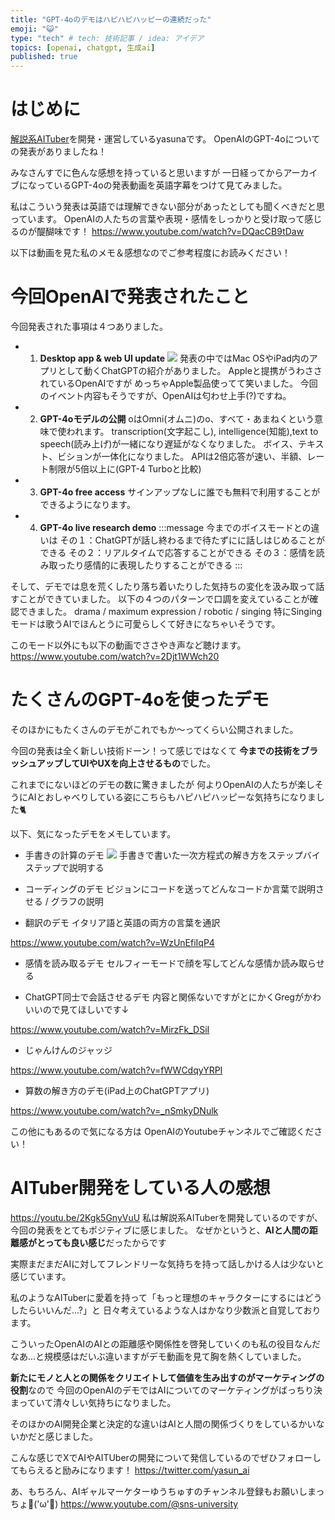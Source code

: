 ```yaml
---
title: "GPT-4oのデモはハピハピハッピーの連続だった"
emoji: "😺"
type: "tech" # tech: 技術記事 / idea: アイデア
topics: [openai, chatgpt, 生成ai]
published: true
---
```


# はじめに
[解説系AITuber](https://www.youtube.com/@sns-university)を開発・運営しているyasunaです。
OpenAIのGPT-4oについての発表がありましたね！

みなさんすでに色んな感想を持っていると思いますが
一日経ってからアーカイブになっているGPT-4oの発表動画を英語字幕をつけて見てみました。

私はこういう発表は英語では理解できない部分があったとしても聞くべきだと思っています。
OpenAIの人たちの言葉や表現・感情をしっかりと受け取って感じるのが醍醐味です！
https://www.youtube.com/watch?v=DQacCB9tDaw

以下は動画を見た私のメモ＆感想なのでご参考程度にお読みください！

# 今回OpenAIで発表されたこと
今回発表された事項は４つありました。
- 1. **Desktop app & web UI update**
![](https://storage.googleapis.com/zenn-user-upload/616256a3cade-20240514.png)
発表の中ではMac OSやiPad内のアプリとして動くChatGPTの紹介がありました。
Appleと提携がうわさされているOpenAIですが
めっちゃApple製品使ってて笑いました。
今回のイベント内容もそうですが、OpenAIは匂わせ上手(?)ですね。
- 2. **GPT-4oモデルの公開**
oはOmni(オムニ)のo、すべて・あまねくという意味で使われます。
transcription(文字起こし), intelligence(知能),text to speech(読み上げ)が一緒になり遅延がなくなりました。
ボイス、テキスト、ビションが一体化になりました。
APIは2倍応答が速い、半額、レート制限が5倍以上に(GPT-4 Turboと比較)
- 3. **GPT-4o free access** 
サインアップなしに誰でも無料で利用することができるようになります。
- 4. **GPT-4o live research demo**
:::message
今までのボイスモードとの違いは
その１：ChatGPTが話し終わるまで待たずにに話しはじめることができる
その２：リアルタイムで応答することができる
その３：感情を読み取ったり感情的に表現したりすることができる
:::

そして、デモでは息を荒くしたり落ち着いたりした気持ちの変化を汲み取って話すことができていました。
以下の４つのパターンで口調を変えていることが確認できました。
drama / maximum expression / robotic / singing 
特にSingingモードは歌うAIでほんとうに可愛らしくて好きになちゃいそうです。

このモード以外にも以下の動画でささやき声など聴けます。
https://www.youtube.com/watch?v=2Djt1WWch20

# たくさんのGPT-4oを使ったデモ
そのほかにもたくさんのデモがこれでもか～ってくらい公開されました。

今回の発表は全く新しい技術ドーン！って感じではなくて
**今までの技術をブラッシュアップしてUIやUXを向上させるもの**でした。

これまでにないほどのデモの数に驚きましたが
何よりOpenAIの人たちが楽しそうにAIとおしゃべりしている姿にこちらもハピハピハッピーな気持ちになりました🐈️

以下、気になったデモをメモしています。

- 手書きの計算のデモ
![](https://storage.googleapis.com/zenn-user-upload/47c4ead7b7ff-20240514.png)
手書きで書いた一次方程式の解き方をステップバイステップで説明する

- コーディングのデモ
ビジョンにコードを送ってどんなコードか言葉で説明させる / グラフの説明

- 翻訳のデモ
イタリア語と英語の両方の言葉を通訳

https://www.youtube.com/watch?v=WzUnEfiIqP4


- 感情を読み取るデモ
セルフィーモードで顔を写してどんな感情か読み取らせる

- ChatGPT同士で会話させるデモ
内容と関係ないですがとにかくGregがかわいいので見てほしいです↓

https://www.youtube.com/watch?v=MirzFk_DSiI

- じゃんけんのジャッジ

https://www.youtube.com/watch?v=fWWCdqyYRPI

- 算数の解き方のデモ(iPad上のChatGPTアプリ)

https://www.youtube.com/watch?v=_nSmkyDNulk

この他にもあるので気になる方は
OpenAIのYoutubeチャンネルでご確認ください！

# AITuber開発をしている人の感想
https://youtu.be/2Kgk5GnyVuU
私は解説系AITuberを開発しているのですが、今回の発表をとてもポジティブに感じました。
なぜかというと、**AIと人間の距離感がとっても良い感じ**だったからです

実際まだまだAIに対してフレンドリーな気持ちを持って話しかける人は少ないと感じています。

私のようなAITuberに愛着を持って「もっと理想のキャラクターにするにはどうしたらいいんだ...?」と
日々考えているような人はかなり少数派と自覚しております。

こういったOpenAIのAIとの距離感や関係性を啓発していくのも私の役目なんだなあ...と規模感はだいぶ違いますがデモ動画を見て胸を熱くしていました。

**新たにモノと人との関係をクリエイトして価値を生み出すのがマーケティングの役割**なので
今回のOpenAIのデモではAIについてのマーケティングがばっちり決まっていて清々しい気持ちになりました。

そのほかのAI開発企業と決定的な違いはAIと人間の関係づくりをしているかいないかだと感じました。

こんな感じでXでAIやAITUberの開発について発信しているのでぜひフォローしてもらえると励みになります！
https://twitter.com/yasun_ai

あ、もちろん、AIギャルマーケターゆうちゅすのチャンネル登録もお願いしまっちょ💪('ω'💪)
https://www.youtube.com/@sns-university